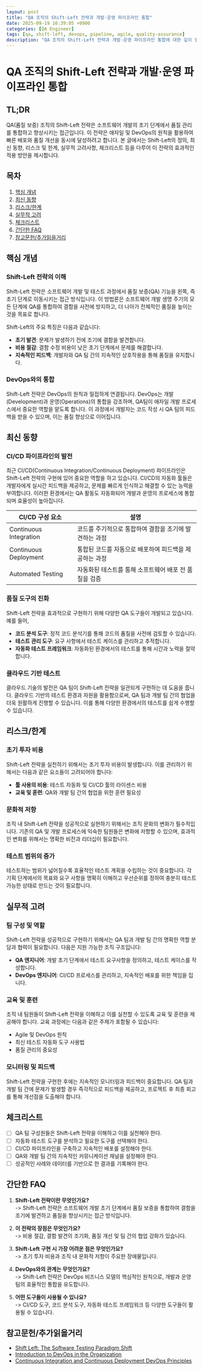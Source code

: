 ```yaml
---
layout: post
title: "QA 조직의 Shift-Left 전략과 개발·운영 파이프라인 통합"
date: 2025-09-19 16:39:05 +0900
categories: [QA Engineer]
tags: [qa, shift-left, devops, pipeline, agile, quality-assurance]
description: "QA 조직의 Shift-Left 전략과 개발·운영 파이프라인 통합에 대한 깊이 있는 분석과 실무적 고려사항을 제공합니다."
---
```


# QA 조직의 Shift-Left 전략과 개발·운영 파이프라인 통합

## TL;DR
QA(품질 보증) 조직의 Shift-Left 전략은 소프트웨어 개발의 초기 단계에서 품질 관리를 통합하고 향상시키는 접근입니다. 이 전략은 애자일 및 DevOps의 원칙을 활용하여 빠른 배포와 품질 개선을 동시에 달성하려고 합니다. 본 글에서는 Shift-Left의 정의, 최신 동향, 리스크 및 한계, 실무적 고려사항, 체크리스트 등을 다루어 이 전략의 효과적인 적용 방안을 제시합니다.

## 목차
1. [핵심 개념](#핵심-개념)
2. [최신 동향](#최신-동향)
3. [리스크/한계](#리스크한계)
4. [실무적 고려](#실무적-고려)
5. [체크리스트](#체크리스트)
6. [간단한 FAQ](#간단한-faq)
7. [참고문헌/추가읽을거리](#참고문헌추가읽을거리)

## 핵심 개념
### Shift-Left 전략의 이해
Shift-Left 전략은 소프트웨어 개발 및 테스트 과정에서 품질 보증(QA) 기능을 왼쪽, 즉 초기 단계로 이동시키는 접근 방식입니다. 이 방법론은 소프트웨어 개발 생명 주기의 모든 단계에 QA를 통합하여 결함을 사전에 방지하고, 더 나아가 전체적인 품질을 높이는 것을 목표로 합니다.

Shift-Left의 주요 특징은 다음과 같습니다:
- **초기 발견**: 문제가 발생하기 전에 조기에 결함을 발견합니다.
- **비용 절감**: 결함 수정 비용이 낮은 초기 단계에서 문제를 해결합니다.
- **지속적인 피드백**: 개발자와 QA 팀 간의 지속적인 상호작용을 통해 품질을 유지합니다.

### DevOps와의 통합
Shift-Left 전략은 DevOps의 원칙과 밀접하게 연결됩니다. DevOps는 개발(Development)과 운영(Operations)의 통합을 강조하며, QA팀이 애자일 개발 프로세스에서 중요한 역할을 맡도록 합니다. 이 과정에서 개발자는 코드 작성 시 QA 팀의 피드백을 받을 수 있으며, 이는 품질 향상으로 이어집니다.

## 최신 동향
### CI/CD 파이프라인의 발전
최근 CI/CD(Continuous Integration/Continuous Deployment) 파이프라인은 Shift-Left 전략의 구현에 있어 중요한 역할을 하고 있습니다. CI/CD의 자동화 툴들은 개발자에게 실시간 피드백을 제공하고, 문제를 빠르게 인식하고 해결할 수 있는 능력을 부여합니다. 이러한 환경에서는 QA 활동도 자동화되어 개발과 운영의 프로세스에 통합되며 효율성이 높아집니다.

| CI/CD 구성 요소      | 설명                                               |
|--------------------|--------------------------------------------------|
| Continuous Integration | 코드를 주기적으로 통합하여 결함을 조기에 발견하는 과정                  |
| Continuous Deployment| 통합된 코드를 자동으로 배포하여 피드백을 제공하는 과정                    |
| Automated Testing   | 자동화된 테스트를 통해 소프트웨어 배포 전 품질을 검증                    |

### 품질 도구의 진화
Shift-Left 전략을 효과적으로 구현하기 위해 다양한 QA 도구들이 개발되고 있습니다. 예를 들어, 
- **코드 분석 도구**: 정적 코드 분석기를 통해 코드의 품질을 사전에 검토할 수 있습니다.
- **테스트 관리 도구**: 요구 사항에서 테스트 케이스를 관리하고 추적합니다.
- **자동화 테스트 프레임워크**: 자동화된 환경에서의 테스트를 통해 시간과 노력을 절약합니다.

### 클라우드 기반 테스트
클라우드 기술의 발전은 QA 팀이 Shift-Left 전략을 일관되게 구현하는 데 도움을 줍니다. 클라우드 기반의 테스트 환경과 자원을 활용함으로써, QA 팀과 개발 팀 간의 협업을 더욱 원활하게 진행할 수 있습니다. 이를 통해 다양한 환경에서의 테스트를 쉽게 수행할 수 있습니다.

## 리스크/한계
### 초기 투자 비용
Shift-Left 전략을 실천하기 위해서는 초기 투자 비용이 발생합니다. 이를 관리하기 위해서는 다음과 같은 요소들이 고려되어야 합니다:
- **툴 사용의 비용**: 테스트 자동화 및 CI/CD 툴의 라이센스 비용
- **교육 및 훈련**: QA와 개발 팀 간의 협업을 위한 훈련 필요성

### 문화적 저항
조직 내 Shift-Left 전략을 성공적으로 실현하기 위해서는 조직 문화의 변화가 필수적입니다. 기존의 QA 및 개발 프로세스에 익숙한 팀원들은 변화에 저항할 수 있으며, 효과적인 변화를 위해서는 명확한 비전과 리더십이 필요합니다.

### 테스트 범위의 증가
테스트하는 범위가 넓어질수록 효율적인 테스트 계획을 수립하는 것이 중요합니다. 각 기획 단계에서의 목표와 요구 사항을 명확히 이해하고 우선순위를 정하여 충분히 테스트 가능한 상태로 만드는 것이 필요합니다.

## 실무적 고려
### 팀 구성 및 역할
Shift-Left 전략을 성공적으로 구현하기 위해서는 QA 팀과 개발 팀 간의 명확한 역할 분담과 협력이 필요합니다. 다음은 지원 가능한 조직 구조입니다:
- **QA 엔지니어**: 개발 초기 단계에서 테스트 요구사항을 정의하고, 테스트 케이스를 작성합니다.
- **DevOps 엔지니어**: CI/CD 프로세스를 관리하고, 지속적인 배포를 위한 책임을 집니다.

### 교육 및 훈련
조직 내 팀원들이 Shift-Left 전략을 이해하고 이를 실천할 수 있도록 교육 및 훈련을 제공해야 합니다. 교육 과정에는 다음과 같은 주제가 포함될 수 있습니다:
- Agile 및 DevOps 원칙
- 최신 테스트 자동화 도구 사용법
- 품질 관리의 중요성

### 모니터링 및 피드백
Shift-Left 전략을 구현한 후에는 지속적인 모니터링과 피드백이 중요합니다. QA 팀과 개발 팀 간에 문제가 발생할 경우 즉각적으로 피드백을 제공하고, 프로젝트 후 최종 회고를 통해 개선점을 도출해야 합니다.

## 체크리스트
- [ ] QA 팀 구성원들은 Shift-Left 전략을 이해하고 이를 실천해야 한다.
- [ ] 자동화 테스트 도구를 분석하고 필요한 도구를 선택해야 한다.
- [ ] CI/CD 파이프라인을 구축하고 지속적인 배포를 설정해야 한다.
- [ ] QA와 개발 팀 간의 지속적인 커뮤니케이션 채널을 설정해야 한다.
- [ ] 성공적인 사례와 데이터를 기반으로 한 결과를 기록해야 한다.

## 간단한 FAQ
1. **Shift-Left 전략이란 무엇인가요?**  
   -> Shift-Left 전략은 소프트웨어 개발 초기 단계에서 품질 보증을 통합하여 결함을 조기에 발견하고 품질을 향상시키는 접근 방식입니다.

2. **이 전략의 장점은 무엇인가요?**  
   -> 비용 절감, 결함 발견의 조기화, 품질 개선 및 팀 간의 협업 강화가 있습니다.

3. **Shift-Left 구현 시 가장 어려운 점은 무엇인가요?**  
   -> 초기 투자 비용과 조직 내 문화적 저항이 주요한 장애물입니다.

4. **DevOps와의 관계는 무엇인가요?**  
   -> Shift-Left 전략은 DevOps 비즈니스 모델의 핵심적인 원칙으로, 개발과 운영 팀의 효율적인 통합을 유도합니다.

5. **어떤 도구들이 사용될 수 있나요?**  
   -> CI/CD 도구, 코드 분석 도구, 자동화 테스트 프레임워크 등 다양한 도구들이 활용될 수 있습니다.

## 참고문헌/추가읽을거리
- [Shift Left: The Softwarе Testing Paradigm Shift](https://www.example.com/shift-left-software-testing)
- [Introduction to DevOps in the Organization](https://www.example.com/introduction-to-devops)
- [Continuous Integration and Continuous Deployment DevOps Principles](https://www.example.com/ci-cd-devops-principles)
